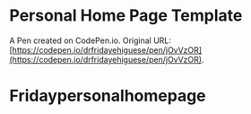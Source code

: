 # Personal Home Page  Template

A Pen created on CodePen.io. Original URL: [https://codepen.io/drfridayehiguese/pen/jOvVzOR](https://codepen.io/drfridayehiguese/pen/jOvVzOR).

# Fridaypersonalhomepage
